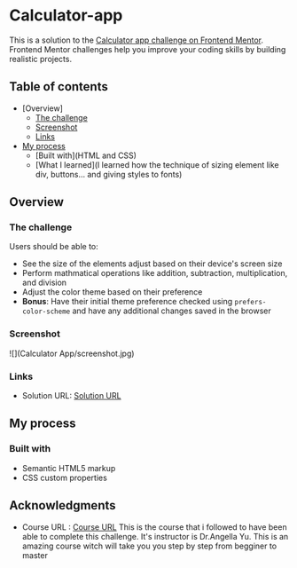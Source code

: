 # Calculator-app
This is a solution to the [Calculator app challenge on Frontend Mentor](https://www.frontendmentor.io/challenges/calculator-app-9lteq5N29). Frontend Mentor challenges help you improve your coding skills by building realistic projects.

## Table of contents

- [Overview]
  - [The challenge](https://www.frontendmentor.io/challenges/calculator-app-9lteq5N29)
  - [Screenshot](https://res.cloudinary.com/dz209s6jk/image/upload/q_auto:good,w_900/Challenges/gpp3bkvjg5knkkhq9wcp.jpg)
  - [Links](https://www.frontendmentor.io/challenges/calculator-app-9lteq5N29/hub/calculator-app-1T92D0W3D)
- [My process](#my-process)
  - [Built with](HTML and CSS)
  - [What I learned](I learned how the technique of sizing element like div, buttons... and giving styles to fonts)

## Overview

### The challenge

Users should be able to:

- See the size of the elements adjust based on their device's screen size
- Perform mathmatical operations like addition, subtraction, multiplication, and division
- Adjust the color theme based on their preference
- **Bonus**: Have their initial theme preference checked using `prefers-color-scheme` and have any additional changes saved in the browser

### Screenshot

![](Calculator App/screenshot.jpg)

### Links

- Solution URL: [Solution URL](https://github.com/ghitaouas/Calculator-app)

## My process

### Built with

- Semantic HTML5 markup
- CSS custom properties

## Acknowledgments

- Course URL : [Course URL](https://www.udemy.com/course/the-complete-web-development-bootcamp/) This is the course that i followed to have been able to complete this challenge. It's instructor is Dr.Angella Yu. This is an amazing course witch will take you you step by step from begginer to master

